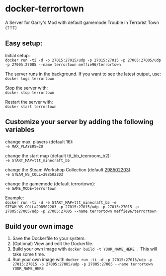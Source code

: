 # docker-terrortown
A Server for Garry's Mod with default gamemode Trouble in Terrorist Town (TTT)

## Easy setup:
Initial setup:  
`docker run -ti -d -p 27015:27015/udp -p 27015:27015 -p 27005:27005/udp -p 27005:27005 --name terrortown meffie96/terrortown`

The server runs in the background. If you want to see the latest output, use:  
`docker logs terrortown`

Stop the server with:  
`docker stop terrortown`

Restart the server with:  
`docker start terrortown`

## Customize your server by adding the following variables

change max. players (default 16):  
`-e MAX_PLAYERS=20`

change the start map (default ttt_bb_teenroom_b2):  
`-e START_MAP=ttt_minecraft_b5`

change the Steam Workshop Collection (default [298502203](https://steamcommunity.com/sharedfiles/filedetails/?id=298502203)):  
`-e STEAM_WS_COLL=298502203`

change the gamemode (default terrortown):  
`-e GAME_MODE=terrortown`

Example:  
`docker run -ti -d -e START_MAP=ttt_minecraft_b5 -e STEAM_WS_COLL=298502203 -p 27015:27015/udp -p 27015:27015 -p 27005:27005/udp -p 27005:27005 --name terrortown meffie96/terrortown`

## Build your own image

1. Save the Dockerfile to your system.
2. (Optional) View and edit the Dockerfile.
3. Build your own image with `docker build -t YOUR_NAME_HERE .` This will take some time.
4. Run your own image with `docker run -ti -d -p 27015:27015/udp -p 27015:27015 -p 27005:27005/udp -p 27005:27005 --name terrortown YOUR_NAME_HERE`
